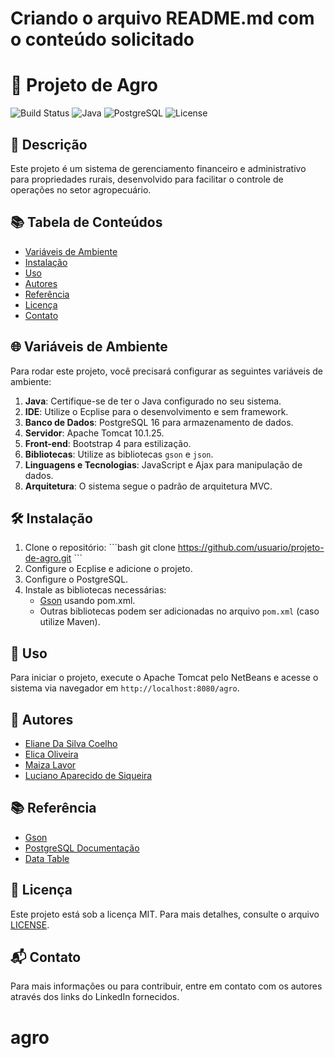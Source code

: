 # Criando o arquivo README.md com o conteúdo solicitado


# 🌱 Projeto de Agro

![Build Status](https://img.shields.io/badge/build-passing-brightgreen)
![Java](https://img.shields.io/badge/Java-22-blue)
![PostgreSQL](https://img.shields.io/badge/PostgreSQL-13-blue)
![License](https://img.shields.io/badge/license-MIT-green)

## 📝 Descrição
Este projeto é um sistema de gerenciamento financeiro e administrativo para propriedades rurais, desenvolvido para facilitar o controle de operações no setor agropecuário.

## 📚 Tabela de Conteúdos
- [Variáveis de Ambiente](#variáveis-de-ambiente)
- [Instalação](#instalação)
- [Uso](#uso)
- [Autores](#autores)
- [Referência](#referência)
- [Licença](#licença)
- [Contato](#contato)

## 🌐 Variáveis de Ambiente
Para rodar este projeto, você precisará configurar as seguintes variáveis de ambiente:

1. **Java**: Certifique-se de ter o Java configurado no seu sistema.
2. **IDE**: Utilize o Ecplise para o desenvolvimento e sem framework.
3. **Banco de Dados**: PostgreSQL 16 para armazenamento de dados.
4. **Servidor**: Apache Tomcat 10.1.25.
5. **Front-end**: Bootstrap 4 para estilização.
6. **Bibliotecas**: Utilize as bibliotecas `gson` e `json`.
7. **Linguagens e Tecnologias**: JavaScript e Ajax para manipulação de dados.
8. **Arquitetura**: O sistema segue o padrão de arquitetura MVC.

## 🛠️ Instalação
1. Clone o repositório:
   \`\`\`bash
   git clone https://github.com/usuario/projeto-de-agro.git
   \`\`\`
2. Configure o Ecplise e adicione o projeto.
3. Configure o PostgreSQL.
4. Instale as bibliotecas necessárias:
   - [Gson](https://mvnrepository.com/artifact/com.google.code.gson/gson) usando pom.xml.
   - Outras bibliotecas podem ser adicionadas no arquivo `pom.xml` (caso utilize Maven).

## 🚀 Uso
Para iniciar o projeto, execute o Apache Tomcat pelo NetBeans e acesse o sistema via navegador em `http://localhost:8080/agro`.

## 👥 Autores
- [Eliane Da Silva Coelho](https://www.linkedin.com/in/eliane-coelho/)
- [Elica Oliveira](https://www.linkedin.com/in/elica-oliveira/)
- [Maiza Lavor](https://www.linkedin.com/in/maizalavor/)
- [Luciano Aparecido de Siqueira](https://www.linkedin.com/in/luciano-aparecido-de-siqueira/)

## 📚 Referência
- [Gson](https://mvnrepository.com/artifact/com.google.code.gson/gson)
- [PostgreSQL Documentação](https://www.postgresql.org/docs/)
- [Data Table](https://datatables.net/)

## 📄 Licença
Este projeto está sob a licença MIT. Para mais detalhes, consulte o arquivo [LICENSE](LICENSE).

## 📬 Contato
Para mais informações ou para contribuir, entre em contato com os autores através dos links do LinkedIn fornecidos.




# agro
